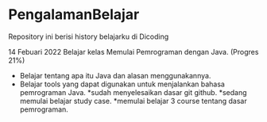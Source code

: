 # PengalamanBelajar
Repository ini berisi history belajarku di Dicoding

14 Febuari 2022
Belajar kelas Memulai Pemrograman dengan Java. (Progres 21%)
* Belajar tentang apa itu Java dan alasan menggunakannya.
* Belajar tools yang dapat digunakan untuk menjalankan bahasa pemrograman Java.
*sudah menyelesaikan dasar git github.
*sedang memulai belajar study case.
*memulai belajar 3 course tentang dasar pemrograman.
